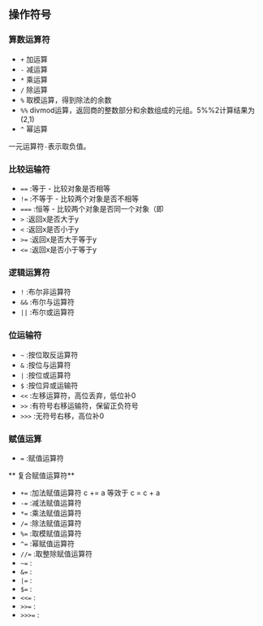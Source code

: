 ## 操作符号

### 算数运算符

+ `+` 加运算
+ `-` 减运算
+ `*` 乘运算
+ `/` 除运算
+ `%` 取模运算，得到除法的余数
+ `%%` divmod运算，返回商的整数部分和余数组成的元组。5%%2计算结果为(2,1)
+ `^` 幂运算

一元运算符`-`表示取负值。

### 比较运输符

+ `==` :等于 - 比较对象是否相等
+ `!=` :不等于 - 比较两个对象是否不相等
+ `===` :恒等 - 比较两个对象是否同一个对象（即
+ `>` :返回x是否大于y
+ `<` :返回x是否小于y
+ `>=` :返回x是否大于等于y
+ `<=` :返回x是否小于等于y


### 逻辑运算符

+ `!` :布尔非运算符
+ `&&` :布尔与运算符
+ `||` :布尔或运算符

### 位运输符

+ `~` :按位取反运算符
+ `&` :按位与运算符
+ `|` :按位或运算符
+ `$` :按位异或运输符
+ `<<` :左移运算符，高位丢弃，低位补0
+ `>>` :有符号右移运输符，保留正负符号
+ `>>>` :无符号右移，高位补0

### 赋值运算

+ `=` :赋值运算符

** 复合赋值运算符**

+ `+=` :加法赋值运算符	c += a 等效于 c = c + a
+ `-=` :减法赋值运算符
+ `*=` :乘法赋值运算符
+ `/=` :除法赋值运算符
+ `%=` :取模赋值运算符
+ `^=` :幂赋值运算符
+ `//=` :取整除赋值运算符
+ `~=` :
+ `&=` :
+ `|=` :
+ `$=` :
+ `<<=` :
+ `>>=` :
+ `>>>=` :